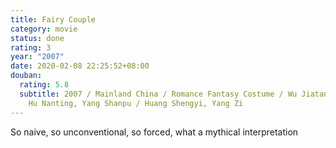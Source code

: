 ```yaml
---
title: Fairy Couple
category: movie
status: done
rating: 3
year: "2007"
date: 2020-02-08 22:25:52+08:00
douban:
  rating: 5.8
  subtitle: 2007 / Mainland China / Romance Fantasy Costume / Wu Jiatan, Li Jian,
    Hu Nanting, Yang Shanpu / Huang Shengyi, Yang Zi
---
```


So naive, so unconventional, so forced, what a mythical interpretation
